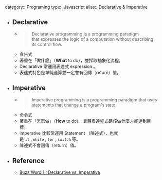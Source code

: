 category:: Programing
type:: Javascript
alias:: Declarative & Imperative

- ## Declarative
	- > Declarative programming is a programming paradigm that expresses the logic of a computation without describing its control flow.
	- 宣告式
	- 著重在「做什麼」（**What** to do），並採取抽象化流程。
	- Declarative 常運用表達式 expression 。
	- 表達式特色是單純運算並一定會有回傳（return）值。
- ## Imperative
	- > Imperative programming is a programming paradigm that uses statements that change a program's state.
	- 命令式
	- 著重在「怎麼做」（**How** to do），具體表達程式碼該做什麼才能達到目標。
	- Imperative 比較常運用 Statement （陳述式），也就是 `if` , `while` , `for` , `switch` 等。
	- 陳述式不會回傳（return）值。
- ## Reference
	- [Buzz Word 1 : Declarative vs. Imperative](https://ithelp.ithome.com.tw/articles/10233761)